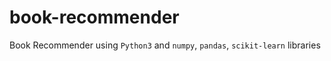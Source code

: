 # book-recommender
Book Recommender using `Python3` and `numpy`, `pandas`, `scikit-learn` libraries
